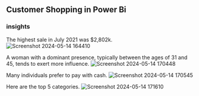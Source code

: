 ## Customer Shopping in Power Bi

### insights 


The highest sale in July 2021 was $2,802k.
![Screenshot 2024-05-14 164410](https://github.com/niketkumar9865/Customer-shopping/assets/164625136/9387ff78-5e8d-414a-8492-58a347d6e9f7)

A woman with a dominant presence, typically between the ages of 31 and 45, tends to exert more influence.
![Screenshot 2024-05-14 170448](https://github.com/niketkumar9865/Customer-shopping/assets/164625136/6e29bbad-2715-4762-84ec-5232065f2870)

Many individuals prefer to pay with cash.
![Screenshot 2024-05-14 170545](https://github.com/niketkumar9865/Customer-shopping/assets/164625136/36877c94-bb9b-4bf8-9cbc-f1b34567f989)


Here are the top 5 categories.
![Screenshot 2024-05-14 171610](https://github.com/niketkumar9865/Customer-shopping/assets/164625136/a2373348-af84-4c77-88ef-945bedba645d)
